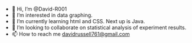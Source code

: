 - 👋 Hi, I’m @David-R001
- 👀 I’m interested in data graphing.
- 🌱 I’m currently learning html and CSS. Next up is Java.
- 💞️ I’m looking to collaborate on statistical analysis of experiment results.
- 📫 How to reach me davidrussell761@gmail.com

<!---
David-R001/David-R001 is a ✨ special ✨ repository because its `README.md` (this file) appears on your GitHub profile.
You can click the Preview link to take a look at your changes.
--->
